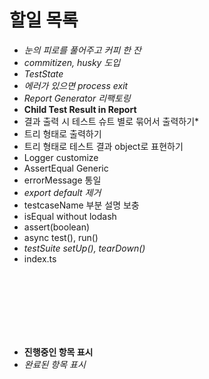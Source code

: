 # 할일 목록

- *눈의 피로를 풀어주고 커피 한 잔*
- *commitizen, husky 도입*
- *TestState*
- *에러가 있으면 process exit*
- *Report Generator 리팩토링*
- **Child Test Result in Report**
- 결과 출력 시 테스트 슈트 별로 묶어서 출력하기*
- 트리 형태로 출력하기
- 트리 형태로 테스트 결과 object로 표현하기
- Logger customize
- AssertEqual Generic
- errorMessage 통일
- *export default 제거*
- testcaseName 부분 설명 보충
- isEqual without lodash
- assert(boolean)
- async test(), run()
- *testSuite setUp(), tearDown()*
- index.ts

<br>
<br>
<br>
<br>
<br>
<br>

- **진행중인 항목 표시**
- *완료된 항목 표시*